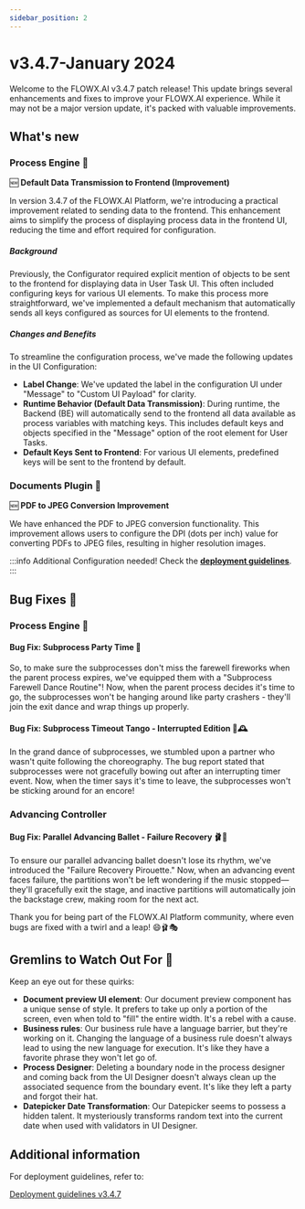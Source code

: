 ```yaml
---
sidebar_position: 2
---
```


# v3.4.7-January 2024

Welcome to the FLOWX.AI v3.4.7 patch release! This update brings several enhancements and fixes to improve your FLOWX.AI experience. While it may not be a major version update, it's packed with valuable improvements.

## **What's new** 

### Process Engine 🚂

🆕 **Default Data Transmission to Frontend (Improvement)**

In version 3.4.7 of the FLOWX.AI Platform, we're introducing a practical improvement related to sending data to the frontend. This enhancement aims to simplify the process of displaying process data in the frontend UI, reducing the time and effort required for configuration.

##### Background

Previously, the Configurator required explicit mention of objects to be sent to the frontend for displaying data in User Task UI. This often included configuring keys for various UI elements. To make this process more straightforward, we've implemented a default mechanism that automatically sends all keys configured as sources for UI elements to the frontend.

##### Changes and Benefits

To streamline the configuration process, we've made the following updates in the UI Configuration:

* **Label Change**: We've updated the label in the configuration UI under "Message" to "Custom UI Payload" for clarity.
* **Runtime Behavior (Default Data Transmission)**: During runtime, the Backend (BE) will automatically send to the frontend all data available as process variables with matching keys. This includes default keys and objects specified in the "Message" option of the root element for User Tasks.
* **Default Keys Sent to Frontend**: For various UI elements, predefined keys will be sent to the frontend by default.

### Documents Plugin 📄

🆕 **PDF to JPEG Conversion Improvement**

We have enhanced the PDF to JPEG conversion functionality. This improvement allows users to configure the DPI (dots per inch) value for converting PDFs to JPEG files, resulting in higher resolution images.  

:::info
Additional Configuration needed! Check the [**deployment guidelines**](deployment-guidelines-v3.4.7#additional-configuration).
:::

## **Bug Fixes** 🔧

### Process Engine 🚂

#### Bug Fix: Subprocess Party Time 🎉

So, to make sure the subprocesses don't miss the farewell fireworks when the parent process expires, we've equipped them with a "Subprocess Farewell Dance Routine"! Now, when the parent process decides it's time to go, the subprocesses won't be hanging around like party crashers - they'll join the exit dance and wrap things up properly.

#### Bug Fix: Subprocess Timeout Tango - Interrupted Edition 💃🕰️

In the grand dance of subprocesses, we stumbled upon a partner who wasn't quite following the choreography. The bug report stated that subprocesses were not gracefully bowing out after an interrupting timer event. Now, when the timer says it's time to leave, the subprocesses won't be sticking around for an encore! 


### Advancing Controller

#### Bug Fix: Parallel Advancing Ballet - Failure Recovery 🩰🐞

To ensure our parallel advancing ballet doesn't lose its rhythm, we've introduced the "Failure Recovery Pirouette." Now, when an advancing event faces failure, the partitions won't be left wondering if the music stopped—they'll gracefully exit the stage, and inactive partitions will automatically join the backstage crew, making room for the next act.

Thank you for being part of the FLOWX.AI Platform community, where even bugs are fixed with a twirl and a leap! 😄🩰🎭

## **Gremlins to Watch Out For** 🙁

Keep an eye out for these quirks:

* **Document preview UI element**: Our document preview component has a unique sense of style. It prefers to take up only a portion of the screen, even when told to "fill" the entire width. It's a rebel with a cause.
* **Business rules**: Our business rule have a language barrier, but they're working on it. Changing the language of a business rule doesn't always lead to using the new language for execution. It's like they have a favorite phrase they won't let go of.
* **Process Designer**: Deleting a boundary node in the process designer and coming back from the UI Designer doesn't always clean up the associated sequence from the boundary event. It's like they left a party and forgot their hat.
* **Datepicker Date Transformation**: Our Datepicker seems to possess a hidden talent. It mysteriously transforms random text into the current date when used with validators in UI Designer.

## **Additional information**

For deployment guidelines, refer to:
 
[Deployment guidelines v3.4.7](./deployment-guidelines-v3.4.7)



